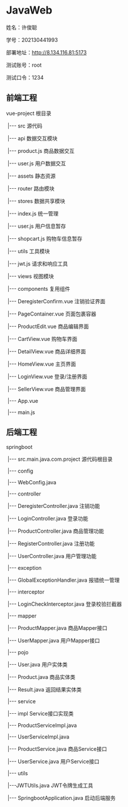 # JavaWeb

姓名：许俊聪

学号：202130441993

部署地址：http://8.134.116.81:5173

测试账号：root

测试口令：1234

## 前端工程

vue-project					根目录

​	|--- src					源代码

​		|--- api				数据交互模块

​			|--- product.js	商品数据交互

​			|--- user.js		用户数据交互

​		|--- assets			静态资源

​		|--- router			路由模块

​		|--- stores			数据共享模块

​			|--- index.js		统一管理

​			|--- user.js		用户信息暂存

​			|--- shopcart.js	购物车信息暂存

​		|--- utils				工具模块

​			|--- jwt.js		请求和响应工具

​		|--- views			视图模块

​			|--- components	复用组件

​				|--- DeregisterConfirm.vue	注销验证界面

​				|--- PageContainer.vue	页面包裹容器

​				|--- ProductEdit.vue		商品编辑界面

​			|--- CartView.vue	购物车界面

​			|--- DetailView.vue	商品详细界面

​			|--- HomeView.vue	主页界面

​			|--- LoginView.vue	登录/注册界面

​			|--- SellerView.vue	商品管理界面

​		|--- App.vue

​		|--- main.js



## 后端工程

springboot

​	|--- src.main.java.com.project	源代码根目录

​		|--- config

​			|--- WebConfig.java	

​		|--- controller

​			|--- DeregisterController.java	注销功能

​			|--- LoginController.java	登录功能

​			|--- ProductController.java	商品管理功能

​			|--- RegisterController.java	注册功能

​			|--- UserController.java	用户管理功能

​		|--- exception

​			|--- GlobalExceptionHandler.java	报错统一管理

​		|--- interceptor

​			|--- LoginCheckInterceptor.java	登录校验拦截器

​		|--- mapper

​			|--- ProductMapper.java	商品Mapper接口

​			|--- UserMapper.java	用户Mapper接口

​		|--- pojo

​			|--- User.java	用户实体类

​			|--- Product.java	商品实体类

​			|--- Result.java	返回结果实体类

​		|--- service

​			|--- impl	Service接口实现类

​				|--- ProductServiceImpl.java

​				|--- UserServiceImpl.java

​			|--- ProductService.java	商品Service接口

​			|--- UserService.java	用户Service接口

​		|--- utils

​			|---JWTUtils.java	JWT令牌生成工具

​		|--- SpringbootApplication.java	启动后端服务